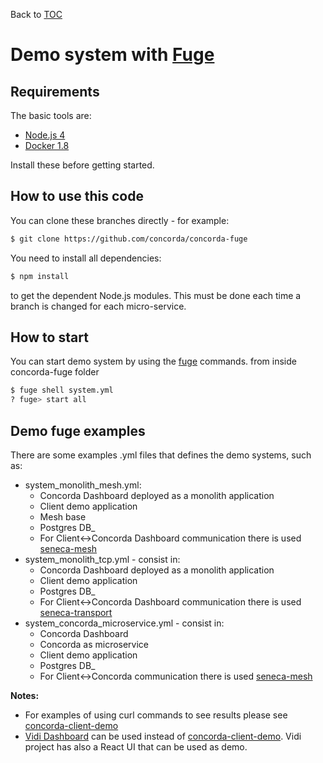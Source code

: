 Back to [TOC](../Readme.md)

# Demo system with [Fuge](https://github.com/apparatus/fuge)

## Requirements

The basic tools are:

   * [Node.js 4](http://nodejs.org)
   * [Docker 1.8](http://docker.com)

Install these before getting started.

## How to use this code

You can clone these branches directly - for example:

```sh
$ git clone https://github.com/concorda/concorda-fuge
```

You need to install all dependencies:

```sh
$ npm install
```

to get the dependent Node.js modules.
This must be done each time a branch is changed for each micro-service.

## How to start

You can start demo system by using the [fuge](https://github.com/apparatus/fuge) commands.
from inside concorda-fuge folder

```sh
$ fuge shell system.yml
? fuge> start all
```

## Demo fuge examples

There are some examples .yml files that defines the demo systems, such as:
 - system_monolith_mesh.yml:
     - Concorda Dashboard deployed as a monolith application
     - Client demo application
     - Mesh base
     - Postgres DB_
     - For Client<->Concorda Dashboard communication there is used [seneca-mesh](https://github.com/rjrodger/seneca-mesh)
 - system_monolith_tcp.yml - consist in:
     - Concorda Dashboard deployed as a monolith application
     - Client demo application
     - Postgres DB_
     - For Client<->Concorda Dashboard communication there is used [seneca-transport](https://github.com/senecajs/seneca-transport)
 - system_concorda_microservice.yml - consist in:
     - Concorda Dashboard
     - Concorda as microservice
     - Client demo application
     - Postgres DB_
     - For Client<->Concorda communication there is used [seneca-mesh](https://github.com/rjrodger/seneca-mesh)    
    

**Notes:**

 - For examples of using curl commands to see results please see [concorda-client-demo](https://github.com/concorda/concorda-client-demo)
 - [Vidi Dashboard](https://github.com/vidi-insights/vidi-dashboard) can be used instead of [concorda-client-demo](https://github.com/concorda/concorda-client-demo). Vidi project has also a React UI that can be used as demo.
    